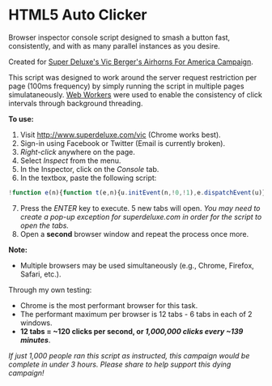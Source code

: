 # HTML5 Auto Clicker
Browser inspector console script designed to smash a button fast, consistently, and with as many parallel instances as you desire.

Created for <a href="https://www.facebook.com/superdeluxevideo/videos/459399034404652/" target="_blank">Super Deluxe's Vic Berger's Airhorns For America Campaign</a>.

This script was designed to work around the server request restriction per page (100ms frequency) by simply running the script in multiple pages simulataneously. <a href="https://developer.mozilla.org/en-US/docs/Web/API/Web_Workers_API/Using_web_workers" target="_blank">Web Workers</a> were used to enable the consistency of click intervals through background threading.

**To use:**
1. Visit <a href="http://www.superdeluxe.com/vic" target="_blank">http://www.superdeluxe.com/vic</a> (Chrome works best).
2. Sign-in using Facebook or Twitter (Email is currently broken).
3. *Right-click* anywhere on the page.
4. Select *Inspect* from the menu.
5. In the Inspector, click on the *Console* tab.
6. In the textbox, paste the following script:

```javascript
!function e(n){function t(e,n){u.initEvent(n,!0,!1),e.dispatchEvent(u)}function o(e){t(e,"mousedown"),t(e,"mouseup")}function s(e){e.parentElement.removeChild(e)}var i,c=document,r=function(e){return c.querySelector(e)},a=r("button"),u=c.createEvent("MouseEvents"),d=window,l=6,p=c.createElement("script"),m="onmessage=function(){setInterval(function(){postMessage('')},100)};",w=new Worker(URL.createObjectURL(new Blob([m])));t(r(".style__mute___7U3sD"),"click"),s(r("canvas")),s(r(".style__header___55ELS")),w.onmessage=function(){o(a)},w.postMessage(""),n++,n>l||(i=d.open(d.location),i.window.addEventListener("load",function(){p.innerHTML="("+e+"("+n+"));",i.document.body.appendChild(p)}))}(1);
```

7. Press the *ENTER* key to execute. 5 new tabs will open. *You may need to create a pop-up exception for superdeluxe.com in order for the script to open the tabs.*
8. Open a **second** browser window and repeat the process once more.

**Note:**
* Multiple browsers may be used simultaneously (e.g., Chrome, Firefox, Safari, etc.).

Through my own testing:
* Chrome is the most performant browser for this task.
* The performant maximum per browser is 12 tabs - 6 tabs in each of 2 windows.
* **12 tabs = ~120 clicks per second, or _1,000,000 clicks every ~139 minutes_**.


*If just 1,000 people ran this script as instructed, this campaign would be complete in under 3 hours. Please share to help support this dying campaign!*
